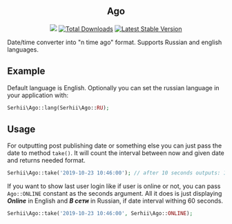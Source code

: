 <h2 align="center">Ago</h2>

<p align="center">
    <a href="https://travis-ci.org/serhii/ago"><img src="https://travis-ci.org/SerhiiCho/ago.svg?branch=master"></a>
    <a href="https://packagist.org/packages/serhii/ago"><img src="https://poser.pugx.org/serhii/ago/d/total.svg" alt="Total Downloads"></a>
    <a href="https://packagist.org/packages/serhii/ago"><img src="https://poser.pugx.org/serhii/ago/v/stable.svg" alt="Latest Stable Version"></a>
</p>

Date/time converter into "n time ago" format. Supports Russian and english languages.

## Example

Default language is English. Optionally you can set the russian language in your application with:

```php
Serhii\Ago::lang(Serhii\Ago::RU);
```

## Usage

For outputting post publishing date or something else you can just pass the date to method ```take()```. It will count the interval between now and given date and returns needed format.

```php
Serhii\Ago::take('2019-10-23 10:46:00'); // after 10 seconds outputs: 10 seconds ago
```

If you want to show last user login like if user is online or not, you can pass `Ago::ONLINE` constant as the seconds argument. All it does is just displaying ***Online*** in English and ***В сети*** in Russian, if date interval withing 60 seconds.

```php
Serhii\Ago::take('2019-10-23 10:46:00', Serhii\Ago::ONLINE);
```
